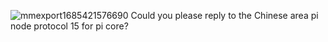 ![mmexport1685421576690](https://github.com/pi-node/instructions/assets/92517215/d32da6be-92e1-4745-a383-54947ba437d0)
Could you please reply to the Chinese area pi node protocol 15 for pi core? 